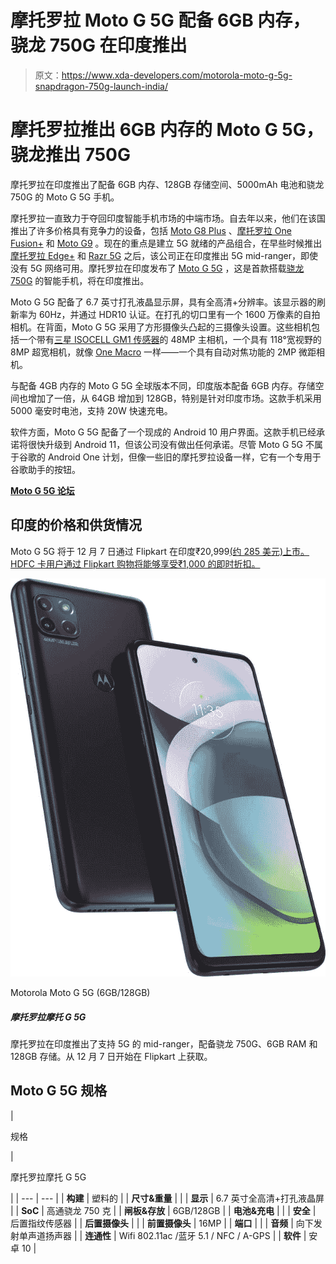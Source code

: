 # 摩托罗拉 Moto G 5G 配备 6GB 内存，骁龙 750G 在印度推出

> 原文：<https://www.xda-developers.com/motorola-moto-g-5g-snapdragon-750g-launch-india/>

# 摩托罗拉推出 6GB 内存的 Moto G 5G，骁龙推出 750G

摩托罗拉在印度推出了配备 6GB 内存、128GB 存储空间、5000mAh 电池和骁龙 750G 的 Moto G 5G 手机。

摩托罗拉一直致力于夺回印度智能手机市场的中端市场。自去年以来，他们在该国推出了许多价格具有竞争力的设备，包括 [Moto G8 Plus](https://www.xda-developers.com/moto-g8-plus-first-impressions/) 、[摩托罗拉 One Fusion+](https://www.xda-developers.com/motorola-one-fusion-plus-review/) 和 [Moto G9](https://www.xda-developers.com/motorola-moto-g9-snapdragon-662-5000mah-battery-launched-india/) 。现在的重点是建立 5G 就绪的产品组合，在早些时候推出[摩托罗拉 Edge+](https://www.xda-developers.com/motorola-edge-plus-90hz-waterfall-display-snapdragon-865-108mp-camera-launch-india/) 和 [Razr 5G](https://www.xda-developers.com/motorola-razr-5g-snapdragon-765g-launched-india-124999/) 之后，该公司正在印度推出 5G mid-ranger，即使没有 5G 网络可用。摩托罗拉在印度发布了 [Moto G 5G](https://www.xda-developers.com/motorola-moto-g-5g-snapdragon-750g/) ，这是首款搭载[骁龙 750G](https://www.xda-developers.com/qualcomm-snapdragon-750g-processor-specifications-features/) 的智能手机，将在印度推出。

Moto G 5G 配备了 6.7 英寸打孔液晶显示屏，具有全高清+分辨率。该显示器的刷新率为 60Hz，并通过 HDR10 认证。在打孔的切口里有一个 1600 万像素的自拍相机。在背面，Moto G 5G 采用了方形摄像头凸起的三摄像头设置。这些相机包括一个带有[三星 ISOCELL GM1 传感器](https://www.xda-developers.com/samsung-32mp-48mp-isocell-camera-sensors/)的 48MP 主相机，一个具有 118°宽视野的 8MP 超宽相机，就像 [One Macro](https://www.xda-developers.com/motorola-one-macro-camera-review/) 一样——一个具有自动对焦功能的 2MP 微距相机。

与配备 4GB 内存的 Moto G 5G 全球版本不同，印度版本配备 6GB 内存。存储空间也增加了一倍，从 64GB 增加到 128GB，特别是针对印度市场。这款手机采用 5000 毫安时电池，支持 20W 快速充电。

软件方面，Moto G 5G 配备了一个现成的 Android 10 用户界面。这款手机已经承诺将很快升级到 Android 11，但该公司没有做出任何承诺。尽管 Moto G 5G 不属于谷歌的 Android One 计划，但像一些旧的摩托罗拉设备一样，它有一个专用于谷歌助手的按钮。

**[Moto G 5G 论坛](https://forum.xda-developers.com/moto-g-5g)**

## 印度的价格和供货情况

Moto G 5G 将于 12 月 7 日通过 Flipkart 在印度₹20,999[(约 285 美元)上市。HDFC 卡用户通过 Flipkart 购物将能够享受₹1,000 的即时折扣。](https://www.flipkart.com/motorola-g-5g-volcanic-grey-128-gb/p/itm911e9b0874de1)

 <picture>![Motorola brings its 5G-enabled mid-ranger in India with Snapdragon 750G, 6GB RAM, and 128GB storage. Get it on Flipkart starting December 7th.](img/f39994edebf0e518e715d49b2f6757a5.png)</picture> 

Motorola Moto G 5G (6GB/128GB)

##### 摩托罗拉摩托 G 5G

摩托罗拉在印度推出了支持 5G 的 mid-ranger，配备骁龙 750G、6GB RAM 和 128GB 存储。从 12 月 7 日开始在 Flipkart 上获取。

## Moto G 5G 规格

| 

规格

 | 

摩托罗拉摩托 G 5G

 |
| --- | --- |
| **构建** | 塑料的 |
| **尺寸&重量** |  |
| **显示** | 6.7 英寸全高清+打孔液晶屏 |
| **SoC** | 高通骁龙 750 克 |
| **闸板&存放** | 6GB/128GB |
| **电池&充电** |  |
| **安全** | 后置指纹传感器 |
| **后置摄像头** |  |
| **前置摄像头** | 16MP |
| **端口** |  |
| **音频** | 向下发射单声道扬声器 |
| **连通性** | Wifi 802.11ac /蓝牙 5.1 / NFC / A-GPS |
| **软件** | 安卓 10 |